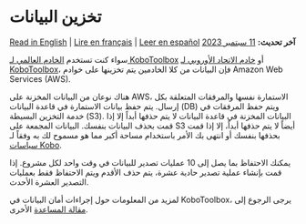 # تخزين البيانات
<a href="../data_storage.html">Read in English</a> | <a href="../fr/data_storage.html">Lire en français</a> | <a href="../es/data_storage.html">Leer en español</a>
**آخر تحديث:** <a href="https://github.com/kobotoolbox/docs/blob/592a15ee470fa144eeac9850c6b6a648c4755306/source/data_storage.md" class="reference">11 سبتمبر 2023</a>

سواء كنت تستخدم [الخادم العالمي لـ KoboToolbox](https://kf.kobotoolbox.org/) أو
[خادم الاتحاد الأوروبي لـ KoboToolbox](https://eu.kobotoolbox.org/)، فإن البيانات من
كلا الخادمين يتم تخزينها على خوادم Amazon Web Services (AWS).

هناك نوعان من البيانات المخزنة على AWS، الاستمارة نفسها والمرفقات
المتعلقة بكل إرسال. يتم حفظ بيانات الاستمارة في قاعدة البيانات (DB)
ويتم حفظ المرفقات في خدمة التخزين البسيطة (S3). البيانات المخزنة
في قاعدة البيانات لا يتم حذفها أبداً إلا إذا قمت بحذف البيانات بنفسك. البيانات
المجمعة على S3 أيضاً لا يتم حذفها أبداً، إلا إذا قمت بحذفها بنفسك أو
انتهى بك الأمر باستخدام مساحة أكبر مما هو مسموح لك به وفقاً لـ
[سياسات Kobo](creating_account.md).

يمكنك الاحتفاظ بما يصل إلى 10 عمليات تصدير للبيانات في وقت واحد لكل مشروع. إذا قمت بإنشاء
عملية تصدير حادية عشرة، يتم حذف الأقدم ويتم الاحتفاظ فقط بعمليات التصدير العشرة الأحدث.

لمزيد من المعلومات حول إجراءات أمان البيانات في KoboToolbox، يرجى الرجوع إلى
[مقالة المساعدة](is_my_data_safe.md) الأخرى.